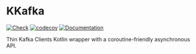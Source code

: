 # KKafka
[![Check](https://github.com/kkafkaorg/kkafka/actions/workflows/main.yml/badge.svg)](https://github.com/kkafkaorg/kkafka/actions/workflows/main.yml)
[![codecov](https://codecov.io/gh/kkafkaorg/kkafka/branch/master/graph/badge.svg?token=IEGAM53Q19)](https://codecov.io/gh/kkafkaorg/kkafka)
[![Documentation](https://img.shields.io/static/v1?label=docs&message=exist&logo=markdown&color=success)](https://kkafkaorg.github.io/kkafka)

Thin Kafka Clients Kotlin wrapper with a coroutine-friendly
asynchronous API.
